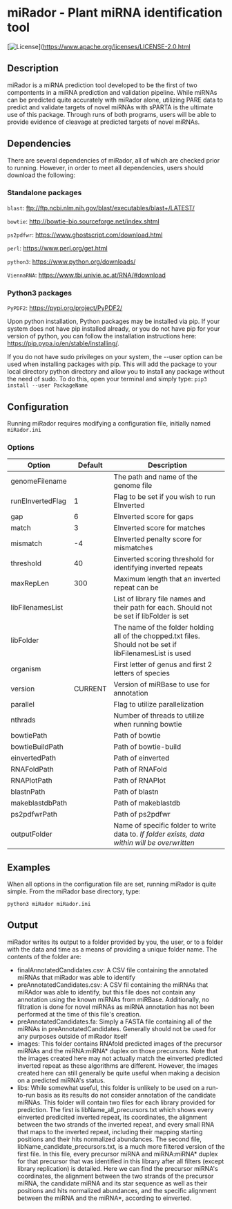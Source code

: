 # miRador - Plant miRNA identification tool
[![License](https://img.shields.io/badge/license-Apache%202-4EB1BA.svg)](https://www.apache.org/licenses/LICENSE-2.0.html

## Description
miRador is a miRNA prediction tool developed to be the first of two compontents in a miRNA prediction and validation pipeline. While miRNAs can be predicted quite accurately with miRador alone, utilizing PARE data to predict and validate targets of novel miRNAs with sPARTA is the ultimate use of this package. Through runs of both programs, users will be able to provide evidence of cleavage at predicted targets of novel miRNAs.

## Dependencies
There are several dependencies of miRador, all of which are checked prior to running. However, in order to meet all dependencies, users should download the following:

### Standalone packages
`blast`: ftp://ftp.ncbi.nlm.nih.gov/blast/executables/blast+/LATEST/

`bowtie`: http://bowtie-bio.sourceforge.net/index.shtml

`ps2pdfwr`: https://www.ghostscript.com/download.html

`perl`: https://www.perl.org/get.html

`python3`: https://www.python.org/downloads/

`ViennaRNA`: https://www.tbi.univie.ac.at/RNA/#download

### Python3 packages
`PyPDF2`: https://pypi.org/project/PyPDF2/

Upon python installation, Python packages may be installed via pip. If your system does not have pip installed already, or you do not have pip for your version of python, you can follow the installation instructions here: https://pip.pypa.io/en/stable/installing/.

If you do not have sudo privileges on your system, the --user option can be used when installing packages with pip. This will add the package to your local directory python directory and allow you to install any package without the need of sudo. To do this, open your terminal and simply type: `pip3 install --user PackageName`


## Configuration
Running miRador requires modifying a configuration file, initially named `miRador.ini`

### Options
|Option                   |Default |Description                                                                                   |
|-------------------------|--------|----------------------------------------------------------------------------------------------|
|genomeFilename           |        |The path and name of the genome file                                                          |
|runEInvertedFlag         |1       |Flag to be set if you wish to run EInverted                                                   |
|gap                      |6       |EInverted score for gaps                                                                      |
|match                    |3       |EInverted score for matches                                                                   |
|mismatch                 |-4      |EInverted penalty score for mismatches                                                        |
|threshold                |40      |Einverted scoring threshold for identifying inverted repeats                                  |
|maxRepLen                |300     |Maximum length that an inverted repeat can be                                                 |
|libFilenamesList         |        |List of library file names and their path for each. Should not be set if libFolder is set     |
|libFolder                |        |The name of the folder holding all of the chopped.txt files. Should not be set if libFilenamesList is used|
|organism                 |        |First letter of genus and first 2 letters of species                                          |
|version                  |CURRENT |Version of miRBase to use for annotation                                                      |
|parallel                 |        |Flag to utilize parallelization                                                               |
|nthrads                  |        |Number of threads to utilize when running bowtie                                              |
|bowtiePath               |        |Path of bowtie                                                                                |
|bowtieBuildPath          |        |Path of bowtie-build                                                                          |
|einvertedPath            |        |Path of einverted                                                                             |
|RNAFoldPath              |        |Path of RNAFold                                                                               |
|RNAPlotPath              |        |Path of RNAPlot                                                                               |
|blastnPath               |        |Path of blastn                                                                                |
|makeblastdbPath          |        |Path of makeblastdb                                                                           |
|ps2pdfwrPath             |        |Path of ps2pdfwr                                                                              |
|outputFolder             |        |Name of specific folder to write data to. *If folder exists, data within will be overwritten* |

## Examples
When all options in the configuration file are set, running miRador is quite simple. From the miRador base directory, type:
```
python3 miRador miRador.ini
```
## Output
miRador writes its output to a folder provided by you, the user, or to a folder with the data and time as a means of providing a unique folder name. The contents of the folder are:
- finalAnnotatedCandidates.csv: A CSV file containing the annotated miRNAs that miRador was able to identify
- preAnnotatedCandidates.csv: A CSV fil containing the miRNAs that miRAdor was able to identify, but this file does not contain any annotation using the known miRNAs from miRBase. Additionally, no filtration is done for novel miRNAs as miRNA annotation has not been performed at the time of this file's creation.
- preAnnotatedCandidates.fa: Simply a FASTA file containing all of the miRNAs in preAnnotatedCandidates. Generally should not be used for any purposes outside of miRador itself
- images: This folder contains RNAfold predicted images of the precursor miRNAs and the miRNA:miRNA* duplex on those precursors. Note that the images created here may not actually match the einverted predicted inverted repeat as these algorithms are different. However, the images created here can still generally be quite useful when making a decision on a predicted miRNA's status.
- libs: While somewhat useful, this folder is unlikely to be used on a run-to-run basis as its results do not consider annotation of the candidate miRNAs. This folder will contain two files for each library provided for prediction. The first is libName_all_precursors.txt which shows every einverted predicited inverted repeat, its coordinates, the alignment between the two strands of the inverted repeat, and every small RNA that maps to the inverted repeat, including their mapping starting positions and their hits normalized abundances. The second file, libName_candidate_precursors.txt, is a much more filtered version of the first file. In this file, every precursor miRNA and miRNA:miRNA* duplex for that precursor that was identified in this library after all filters (except library replication) is detailed. Here we can find the precursor miRNA's coordinates, the alignment between the two strands of the precursor miRNA, the candidate miRNA and its star sequence as well as their positions and hits normalized abundances, and the specific alignment between the miRNA and the miRNA*, according to einverted.
